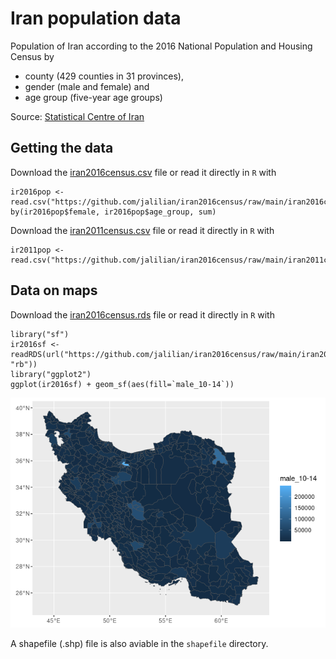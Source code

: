 # Iran population data
Population of Iran according to the 2016 National Population and Housing Census by 
  - county (429 counties in 31 provinces), 
  - gender (male and female) and 
  - age group (five-year age groups)
  
  Source: [Statistical Centre of Iran](https://www.amar.org.ir/english)

## Getting the data
Download the [iran2016census.csv](https://github.com/jalilian/iran2016census/raw/main/iran2016census.csv) file or read it directly in `R` with
```
ir2016pop <- read.csv("https://github.com/jalilian/iran2016census/raw/main/iran2016census.csv")
by(ir2016pop$female, ir2016pop$age_group, sum)
```
Download the [iran2011census.csv](https://github.com/jalilian/iran2016census/raw/main/iran2011census.csv) file or read it directly in `R` with
```
ir2011pop <- read.csv("https://github.com/jalilian/iran2016census/raw/main/iran2011census.csv")
```

## Data on maps
Download the [iran2016census.rds](https://github.com/jalilian/iran2016census/raw/main/iran2016census.rds) file or read it directly in `R` with
```
library("sf")
ir2016sf <- readRDS(url("https://github.com/jalilian/iran2016census/raw/main/iran2016census.rds", "rb"))
library("ggplot2")
ggplot(ir2016sf) + geom_sf(aes(fill=`male_10-14`))
```
![iran counties](shapefile/irancounties.png)

A shapefile (.shp) file is also aviable in the `shapefile` directory.
